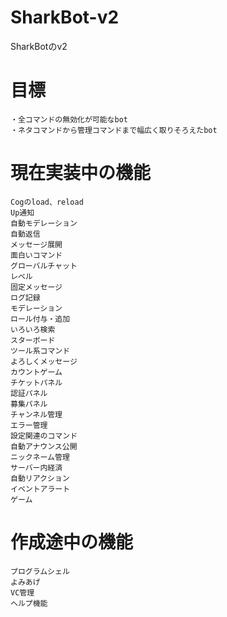 # SharkBot-v2
SharkBotのv2

# 目標
```
・全コマンドの無効化が可能なbot
・ネタコマンドから管理コマンドまで幅広く取りそろえたbot
```

# 現在実装中の機能
```
Cogのload、reload
Up通知
自動モデレーション
自動返信
メッセージ展開
面白いコマンド
グローバルチャット
レベル
固定メッセージ
ログ記録
モデレーション
ロール付与・追加
いろいろ検索
スターボード
ツール系コマンド
よろしくメッセージ
カウントゲーム
チケットパネル
認証パネル
募集パネル
チャンネル管理
エラー管理
設定関連のコマンド
自動アナウンス公開
ニックネーム管理
サーバー内経済
自動リアクション
イベントアラート
ゲーム
```

# 作成途中の機能
```
プログラムシェル
よみあげ
VC管理
ヘルプ機能
```
